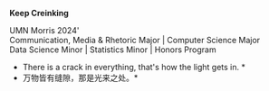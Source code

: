 **Keep Creinking**

UMN Morris 2024' </br>
Communication, Media & Rhetoric Major | Computer Science Major  </br>
Data Science Minor | Statistics Minor | Honors Program

* There is a crack in everything, that's how the light gets in. *
* 万物皆有缝隙，那是光来之处。*
